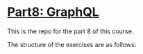 # [Part8: GraphQL](https://fullstackopen.com/en/part8)

This is the repo for the part 8 of this course.

The structure of the exercises are as follows:
